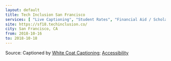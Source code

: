 ```yaml
---
layout: default
title: Tech Inclusion San Francisco
services: [ "Live Captioning", "Student Rates", "Financial Aid / Scholarships", "Code of Conduct", "Accessibility Fund / Pledge / Statement" ]
site: https://sf18.techinclusion.co/
city: San Francisco, CA
from: 2018-10-16
to: 2018-10-18
---
```


Source: Captioned by [White Coat Captioning](http://www.whitecoatcaptioning.com/); [Accessibility](https://sf18.techinclusion.co/)
